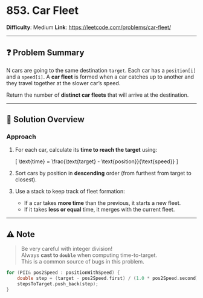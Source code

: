 # 853. Car Fleet

**Difficulty**: Medium
**Link**: https://leetcode.com/problems/car-fleet/

---

## ❓ Problem Summary

N cars are going to the same destination `target`. Each car has a `position[i]` and a `speed[i]`. A **car fleet** is formed when a car catches up to another and they travel together at the slower car’s speed.

Return the number of **distinct car fleets** that will arrive at the destination.

---

## 🧠 Solution Overview

### Approach

1. For each car, calculate its **time to reach the target** using:

   \[
   \text{time} = \frac{\text{target} - \text{position}}{\text{speed}}
   \]

2. Sort cars by position in **descending** order (from furthest from target to closest).
3. Use a stack to keep track of fleet formation:
   - If a car takes **more time** than the previous, it starts a new fleet.
   - If it takes **less or equal** time, it merges with the current fleet.

---

## ⚠️ Note

> Be very careful with integer division!  
> Always **cast to `double`** when computing time-to-target.  
> This is a common source of bugs in this problem.

```cpp
for (PII& pos2Speed : positionWithSpeed) {
    double step = (target - pos2Speed.first) / (1.0 * pos2Speed.second);
    stepsToTarget.push_back(step);
}
